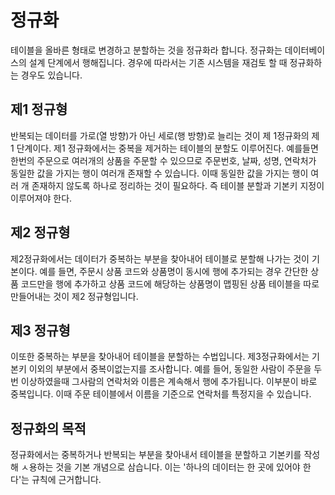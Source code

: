 # 정규화
테이블을 올바른 형태로 변경하고 분할하는 것을 정규화라 합니다.
정규화는 데이터베이스의 설계 단계에서 행해집니다. 경우에 따라서는 기존 시스템을 재검토 할 때 정규화하는 경우도 있습니다. 

## 제1 정규형
반복되는 데이터를 가로(열 방향)가 아닌 세로(행 방향)로 늘리는 것이 제 1정규화의 제 1 단계이다.
제1 정규화에서는 중복을 제거하는 테이블의 분할도 이루어진다. 예를들면 한번의 주문으로 여러개의 상품을 주문할 수 있으므로 주문번호, 날짜, 성명, 연락처가 동일한 값을 가지는 행이 여러개 존재할 수 있습니다. 이때 동일한 값을 가지는 행이 여러 개 존재하지 않도록 하나로 정리하는 것이 필요하다. 즉 테이블 분할과 기본키 지정이 이루어져야 한다.


## 제2 정규형
제2정규화에서는 데이터가 중복하는 부분을 찾아내어 테이블로 분할해 나가는 것이 기본이다.
예를 들면, 주문시 상품 코드와 상품명이 동시에 행에 추가되는 경우 간단한 상품 코드만을 행에 추가하고 상품 코드에 해당하는 상품명이 맵핑된 상품 테이블을 따로 만들어내는 것이 제2  정규형입니다.

## 제3 정규형
이또한 중복하는 부분을 찾아내어 테이블을 분할하는 수법입니다. 제3정규화에서는 기본키 이외의 부분에서 중복이없는지를 조사합니다.
예를 들어, 동일한 사람이 주문을 두번 이상하였을때 그사람의 연락처와 이름은 계속해서 행에 추가됩니다. 이부분이 바로 중복입니다. 이때 주문 테이블에서 이름을 기준으로 연락처를 특정지을 수 있습니다.


## 정규화의 목적
정규화에서는 중복하거나 반복되는 부분을 찾아내서 테이블을 분할하고 기본키를 작성해 ㅅ용하는 것을 기본 개념으로 삼습니다. 
이는 '하나의 데이터는 한 곳에 있어야 한다'는 규칙에 근거합니다.
